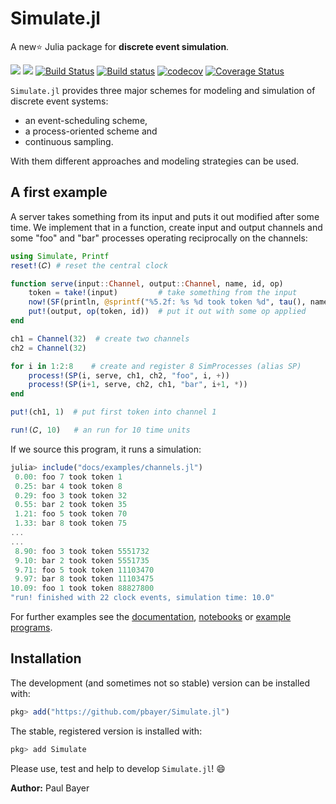 # Simulate.jl

A new⭐ Julia package for **discrete event simulation**.

[![](https://img.shields.io/badge/docs-stable-blue.svg)](https://pkg.julialang.org/docs/Simulate)
[![](https://img.shields.io/badge/docs-dev-blue.svg)](https://pbayer.github.io/Simulate.jl/dev)
[![Build Status](https://travis-ci.com/pbayer/Simulate.jl.svg?branch=master)](https://travis-ci.com/pbayer/Simulate.jl)
[![Build status](https://ci.appveyor.com/api/projects/status/p5trstrte9il7rm1/branch/master?svg=true)](https://ci.appveyor.com/project/pbayer/simulate-jl-ueug1/branch/master)
[![codecov](https://codecov.io/gh/pbayer/Simulate.jl/branch/master/graph/badge.svg)](https://codecov.io/gh/pbayer/Simulate.jl)
[![Coverage Status](https://coveralls.io/repos/github/pbayer/Simulate.jl/badge.svg?branch=master&service=github)](https://coveralls.io/github/pbayer/Simulate.jl?branch=master)

`Simulate.jl` provides three major schemes for modeling and simulation of discrete event systems:

- an event-scheduling scheme,
- a process-oriented scheme and
- continuous sampling.

With them different approaches and modeling strategies can be used.

## A first example

A server takes something from its input and puts it out modified after some time. We implement that in a function, create input and output channels and some "foo" and "bar" processes operating reciprocally on the channels:  

```julia
using Simulate, Printf
reset!(𝐶) # reset the central clock

function serve(input::Channel, output::Channel, name, id, op)
    token = take!(input)         # take something from the input
    now!(SF(println, @sprintf("%5.2f: %s %d took token %d", tau(), name, id, token)))    delay!(rand())               # after a delay
    put!(output, op(token, id))  # put it out with some op applied
end

ch1 = Channel(32)  # create two channels
ch2 = Channel(32)

for i in 1:2:8    # create and register 8 SimProcesses (alias SP)
    process!(SP(i, serve, ch1, ch2, "foo", i, +))
    process!(SP(i+1, serve, ch2, ch1, "bar", i+1, *))
end

put!(ch1, 1)  # put first token into channel 1

run!(𝐶, 10)   # an run for 10 time units
```

If we source this program, it runs a simulation:

```julia
julia> include("docs/examples/channels.jl")
 0.00: foo 7 took token 1
 0.25: bar 4 took token 8
 0.29: foo 3 took token 32
 0.55: bar 2 took token 35
 1.21: foo 5 took token 70
 1.33: bar 8 took token 75
...
...
 8.90: foo 3 took token 5551732
 9.10: bar 2 took token 5551735
 9.71: foo 5 took token 11103470
 9.97: bar 8 took token 11103475
10.09: foo 1 took token 88827800
"run! finished with 22 clock events, simulation time: 10.0"
```

For further examples see the [documentation](https://pbayer.github.io/Simulate.jl/dev),  [notebooks](https://github.com/pbayer/Simulate.jl/tree/master/docs/notebooks) or [example programs](https://github.com/pbayer/Simulate.jl/tree/master/docs/examples).

## Installation

The development (and sometimes not so stable) version can be installed with:

```julia
pkg> add("https://github.com/pbayer/Simulate.jl")
```

The stable, registered version is installed with:

```julia
pkg> add Simulate
```

Please use, test and help to develop `Simulate.jl`! 😄

**Author:** Paul Bayer
